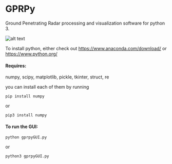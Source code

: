 # GPRPy
Ground Penetrating Radar processing and visualization software for python 3.

![alt text](https://github.com/NSGeophysics/GPRPy/blob/master/gprPy.png)


To install python, either check out https://www.anaconda.com/download/
or https://www.python.org/

#### Requires:

numpy, scipy, matplotlib, pickle, tkinter, struct, re

you can install each of them by running

`pip install numpy`

or

`pip3 install numpy`


#### To run the GUI:

`python gprpyGUI.py`

or

`python3 gprpyGUI.py`




